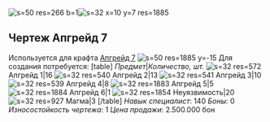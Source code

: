 ![s=50 res=266 b=1]()![s=32 x=10 y=7 res=1885]()
## Чертеж Апгрейд 7
Используется для крафта [Апгрейд 7](/sys/economy/upgrades/up7) ![s=50 res=1885 y=-15]() 
Для создания потребуется:
[table]
*Предмет*|*Количество, шт.*
![s=32 res=572]() Апгрейд 1|16
![s=32 res=540]() Апгрейд 2|13
![s=32 res=541]() Апгрейд 3|10
![s=32 res=539]() Апгрейд 4|8
![s=32 res=1883]() Апгрейд 5|5
![s=32 res=1884]() Апгрейд 6|1
![s=32 res=1854]() Неуязвимость|20
![s=32 res=927]() Магма|3
[/table]
*Навык специалист*: 140
*Боны*: 0
*Износостойкость чертежа*: 1
*Цена продажи*: 2.500.000 бон